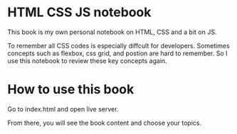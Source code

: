 # HTML CSS JS notebook

This book is my own personal notebook on HTML, CSS and a bit on JS.

To remember all CSS codes is especially diffcult for developers. Sometimes concepts such as flexbox, css grid, and postion are hard to remember. So I use this notebook to review these key concepts again.

# How to use this book

Go to index.html and open live server.

From there, you will see the book content and choose your topics.
